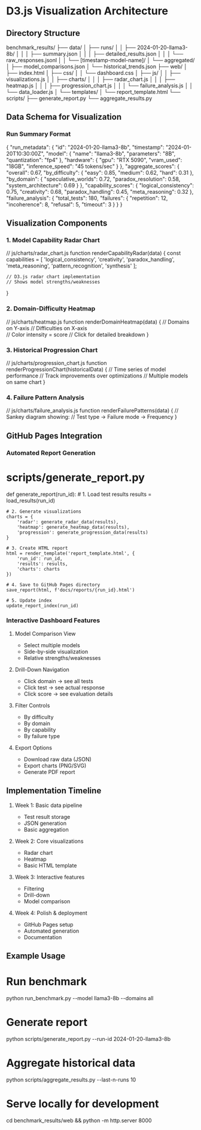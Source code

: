 # D3.js Visualization Architecture

## Directory Structure

benchmark_results/
├── data/
│   ├── runs/
│   │   ├── 2024-01-20-llama3-8b/
│   │   │   ├── summary.json
│   │   │   ├── detailed_results.json
│   │   │   └── raw_responses.jsonl
│   │   └── [timestamp-model-name]/
│   └── aggregated/
│       ├── model_comparisons.json
│       └── historical_trends.json
├── web/
│   ├── index.html
│   ├── css/
│   │   └── dashboard.css
│   ├── js/
│   │   ├── visualizations.js
│   │   ├── charts/
│   │   │   ├── radar_chart.js
│   │   │   ├── heatmap.js
│   │   │   ├── progression_chart.js
│   │   │   └── failure_analysis.js
│   │   └── data_loader.js
│   └── templates/
│       └── report_template.html
└── scripts/
    ├── generate_report.py
    └── aggregate_results.py

## Data Schema for Visualization

### Run Summary Format

{
  "run_metadata": {
    "id": "2024-01-20-llama3-8b",
    "timestamp": "2024-01-20T10:30:00Z",
    "model": {
      "name": "llama3-8b",
      "parameters": "8B",
      "quantization": "fp4"
    },
    "hardware": {
      "gpu": "RTX 5090",
      "vram_used": "18GB",
      "inference_speed": "45 tokens/sec"
    }
  },
  "aggregate_scores": {
    "overall": 0.67,
    "by_difficulty": {
      "easy": 0.85,
      "medium": 0.62,
      "hard": 0.31
    },
    "by_domain": {
      "speculative_worlds": 0.72,
      "paradox_resolution": 0.58,
      "system_architecture": 0.69
    }
  },
  "capability_scores": {
    "logical_consistency": 0.75,
    "creativity": 0.68,
    "paradox_handling": 0.45,
    "meta_reasoning": 0.32
  },
  "failure_analysis": {
    "total_tests": 180,
    "failures": {
      "repetition": 12,
      "incoherence": 8,
      "refusal": 5,
      "timeout": 3
    }
  }
}

## Visualization Components

### 1. Model Capability Radar Chart

// js/charts/radar_chart.js
function renderCapabilityRadar(data) {
    const capabilities = [
        'logical_consistency',
        'creativity', 
        'paradox_handling',
        'meta_reasoning',
        'pattern_recognition',
        'synthesis'
    ];
    
    // D3.js radar chart implementation
    // Shows model strengths/weaknesses
}

### 2. Domain-Difficulty Heatmap

// js/charts/heatmap.js
function renderDomainHeatmap(data) {
    // Domains on Y-axis
    // Difficulties on X-axis  
    // Color intensity = score
    // Click for detailed breakdown
}

### 3. Historical Progression Chart

// js/charts/progression_chart.js
function renderProgressionChart(historicalData) {
    // Time series of model performance
    // Track improvements over optimizations
    // Multiple models on same chart
}

### 4. Failure Pattern Analysis

// js/charts/failure_analysis.js
function renderFailurePatterns(data) {
    // Sankey diagram showing:
    // Test type → Failure mode → Frequency
}

## GitHub Pages Integration

### Automated Report Generation

# scripts/generate_report.py
def generate_report(run_id):
    # 1. Load test results
    results = load_results(run_id)
    
    # 2. Generate visualizations
    charts = {
        'radar': generate_radar_data(results),
        'heatmap': generate_heatmap_data(results),
        'progression': generate_progression_data(results)
    }
    
    # 3. Create HTML report
    html = render_template('report_template.html', {
        'run_id': run_id,
        'results': results,
        'charts': charts
    })
    
    # 4. Save to GitHub Pages directory
    save_report(html, f'docs/reports/{run_id}.html')
    
    # 5. Update index
    update_report_index(run_id)

### Interactive Dashboard Features

1. Model Comparison View
   - Select multiple models
   - Side-by-side visualization
   - Relative strengths/weaknesses

2. Drill-Down Navigation
   - Click domain → see all tests
   - Click test → see actual response
   - Click score → see evaluation details

3. Filter Controls
   - By difficulty
   - By domain
   - By capability
   - By failure type

4. Export Options
   - Download raw data (JSON)
   - Export charts (PNG/SVG)
   - Generate PDF report

## Implementation Timeline

1. Week 1: Basic data pipeline
   - Test result storage
   - JSON generation
   - Basic aggregation

2. Week 2: Core visualizations
   - Radar chart
   - Heatmap
   - Basic HTML template

3. Week 3: Interactive features
   - Filtering
   - Drill-down
   - Model comparison

4. Week 4: Polish & deployment
   - GitHub Pages setup
   - Automated generation
   - Documentation

## Example Usage

# Run benchmark
python run_benchmark.py --model llama3-8b --domains all

# Generate report
python scripts/generate_report.py --run-id 2024-01-20-llama3-8b

# Aggregate historical data
python scripts/aggregate_results.py --last-n-runs 10

# Serve locally for development
cd benchmark_results/web && python -m http.server 8000